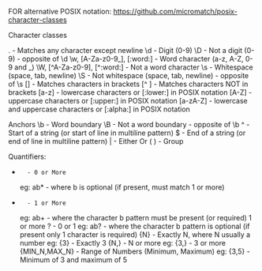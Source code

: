 FOR alternative POSIX notation:
https://github.com/micromatch/posix-character-classes

Character classes

.           - Matches any character except newline
\d          - Digit (0-9)
\D          - Not a digit (0-9) - opposite of \d
\w, [A-Za-z0-9_], [:word:]   - Word character (a-z, A-Z, 0-9 and _)
\W, [^A-Za-z0-9], [^:word:]  - Not a word character
\s          - Whitespace (space, tab, newline)
\S          - Not whitespace (space, tab, newline) - opposite of \s
[]          - Matches characters in brackets
[^ ]        - Matches characters NOT in brackets
[a-z]       - lowercase characters or [:lower:] in POSIX notation
[A-Z]       - uppercase characters or [:upper:] in POSIX notation
[a-zA-Z]    - lowercase and uppercase characters or [:alpha:] in POSIX notation

Anchors
\b      - Word boundary
\B      - Not a word boundary - opposite of \b
^       - Start of a string (or start of line in multiline pattern)
$       - End of a string (or end of line in multiline pattern)
|       - Either Or
( )     - Group

Quantifiers:

*       - 0 or More
    eg: ab*     - where b is optional (if present, must match 1 or more)
+       - 1 or More
    eg: ab+     - where the character b pattern must be present (or required) 1 or more
?       - 0 or 1
    eg: ab?     - where the character b pattern is optional (if present only 1 character is required)
{N}     - Exactly N, where N usually a number
    eg: {3}     - Exactly 3
{N,}    - N or more
    eg: {3,}    - 3 or more
{MIN_N,MAX_N}   - Range of Numbers (Minimum, Maximum)
    eg: {3,5}   - Minimum of 3 and maximum of 5

